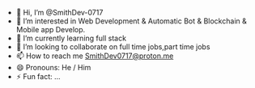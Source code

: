 - 👋 Hi, I’m @SmithDev-0717
- 👀 I’m interested in Web Development & Automatic Bot & Blockchain & Mobile app Develop.
- 🌱 I’m currently learning full stack
- 💞️ I’m looking to collaborate on full time jobs,part time jobs
- 📫 How to reach me SmithDev0717@proton.me
- 😄 Pronouns: He / Him
- ⚡ Fun fact: ...

<!---
SmithDev-0717/SmithDev-0717 is a ✨ special ✨ repository because its `README.md` (this file) appears on your GitHub profile.
You can click the Preview link to take a look at your changes.
--->
